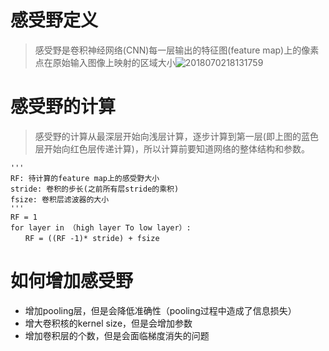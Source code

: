 
# 感受野定义
> 感受野是卷积神经网络(CNN)每一层输出的特征图(feature map)上的像素点在原始输入图像上映射的区域大小![2018070218131759](740DA877CD8143CBBFFE92CF69BC6DD3)

# 感受野的计算
> 感受野的计算从最深层开始向浅层计算，逐步计算到第一层(即上图的蓝色层开始向红色层传递计算)，所以计算前要知道网络的整体结构和参数。
```
'''
RF: 待计算的feature map上的感受野大小
stride: 卷积的步长(之前所有层stride的乘积)
fsize: 卷积层滤波器的大小
'''
RF = 1
for layer in （high layer To low layer）:
　　RF = ((RF -1)* stride) + fsize

```

# 如何增加感受野
- 增加pooling层，但是会降低准确性（pooling过程中造成了信息损失）
- 增大卷积核的kernel size，但是会增加参数
- 增加卷积层的个数，但是会面临梯度消失的问题